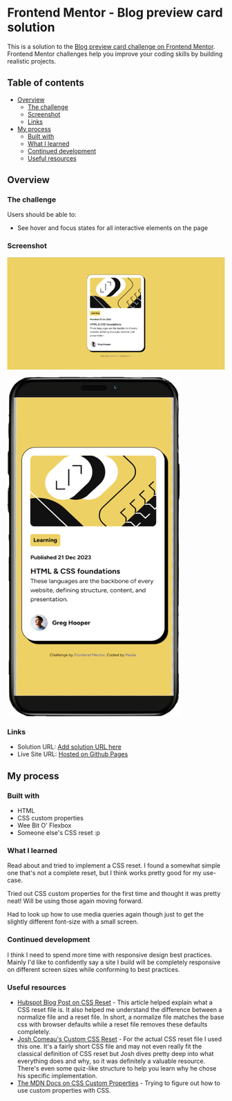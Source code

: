 # Frontend Mentor - Blog preview card solution

This is a solution to the [Blog preview card challenge on Frontend Mentor](https://www.frontendmentor.io/challenges/blog-preview-card-ckPaj01IcS). Frontend Mentor challenges help you improve your coding skills by building realistic projects.

## Table of contents

- [Overview](#overview)
  - [The challenge](#the-challenge)
  - [Screenshot](#screenshot)
  - [Links](#links)
- [My process](#my-process)
  - [Built with](#built-with)
  - [What I learned](#what-i-learned)
  - [Continued development](#continued-development)
  - [Useful resources](#useful-resources)

## Overview

### The challenge

Users should be able to:

- See hover and focus states for all interactive elements on the page

### Screenshot

![A screenshot of the finished design on desktop](./assets/images/Desktop-Screenshot.png)

<img src="./assets/images/Mobile-Screenshot-With-Phone.png" alt="A screenshot of the finished design on mobile" width="400px">

### Links

<!-- TODO: Add the links once they're live  -->

- Solution URL: [Add solution URL here](https://your-solution-url.com)
- Live Site URL: [Hosted on Github Pages](https://paul-mcaviney.github.io/blog-preview-card/)

## My process

### Built with

- HTML
- CSS custom properties
- Wee Bit O' Flexbox
- Someone else's CSS reset :p

### What I learned

Read about and tried to implement a CSS reset. I found a somewhat simple one that's not a complete reset, but I think works pretty good for my use-case.

Tried out CSS custom properties for the first time and thought it was pretty neat! Will be using those again moving forward.

Had to look up how to use media queries again though just to get the slightly different font-size with a small screen.

### Continued development

I think I need to spend more time with responsive design best practices. Mainly I'd like to confidently say a site I build will be completely responsive on different screen sizes while conforming to best practices.

### Useful resources

- [Hubspot Blog Post on CSS Reset](https://blog.hubspot.com/website/css-reset) - This article helped explain what a CSS reset file is. It also helped me understand the difference between a normalize file and a reset file. In short, a normalize file matches the base css with browser defaults while a reset file removes these defaults completely.
- [Josh Comeau's Custom CSS Reset](https://www.joshwcomeau.com/css/custom-css-reset/) - For the actual CSS reset file I used this one. It's a fairly short CSS file and may not even really fit the classical definition of CSS reset but Josh dives pretty deep into what everything does and why, so it was definitely a valuable resource. There's even some quiz-like structure to help you learn why he chose his specific implementation.
- [The MDN Docs on CSS Custom Properties](https://developer.mozilla.org/en-US/docs/Web/CSS/Using_CSS_custom_properties) - Trying to figure out how to use custom properties with CSS.
